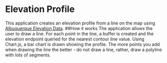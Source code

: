 # Elevation Profile
This application creates an elevation profile from a line on the map using [Albuquerque Elevation Data](http://coagisweb.cabq.gov/arcgis/rest/services/public/contours/MapServer/0). 
##How it works
The application allows the user to draw a line.  For each point in the line, a buffer is created and the elevation endpoint queried for the nearest contour line value. Using Chart.js, a bar chart is drawn showing the profile. The more points you add when drawing the line the better - do not draw a line, rather, draw a polyline with lots of segments.
